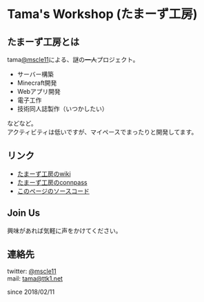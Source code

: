 # Tama's Workshop (たまーず工房)
## たまーず工房とは
tama[@mscle11](https://twitter.com/mscle11)による、謎の~~一人~~プロジェクト。  
- サーバー構築
- Minecraft開発
- Webアプリ開発
- 電子工作
- 技術同人誌製作（いつかしたい）

などなど。  
アクティビティは低いですが、マイペースでまったりと開発してます。

## リンク
- [たまーず工房のwiki](https://github.com/ttk1/tamas-workshop/wiki)
- [たまーず工房のconnpass](https://tamas-workshop.connpass.com)
- [このページのソースコード](https://github.com/ttk1/tamas-workshop)

## Join Us
興味があれば気軽に声をかけてください。 

## 連絡先  
twitter: [@mscle11](https://twitter.com/mscle11)  
mail: [tama@ttk1.net](mailto:tama@ttk1.net)  

since 2018/02/11
